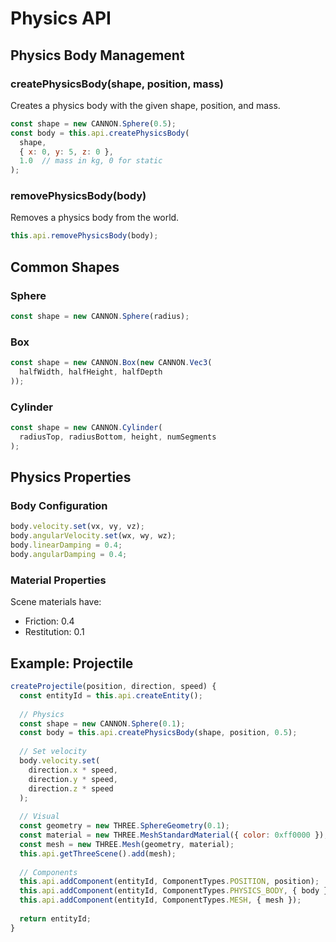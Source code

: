 # Physics API

## Physics Body Management

### createPhysicsBody(shape, position, mass)
Creates a physics body with the given shape, position, and mass.
```javascript
const shape = new CANNON.Sphere(0.5);
const body = this.api.createPhysicsBody(
  shape, 
  { x: 0, y: 5, z: 0 }, 
  1.0  // mass in kg, 0 for static
);
```

### removePhysicsBody(body)
Removes a physics body from the world.
```javascript
this.api.removePhysicsBody(body);
```

## Common Shapes

### Sphere
```javascript
const shape = new CANNON.Sphere(radius);
```

### Box
```javascript
const shape = new CANNON.Box(new CANNON.Vec3(
  halfWidth, halfHeight, halfDepth
));
```

### Cylinder
```javascript
const shape = new CANNON.Cylinder(
  radiusTop, radiusBottom, height, numSegments
);
```

## Physics Properties

### Body Configuration
```javascript
body.velocity.set(vx, vy, vz);
body.angularVelocity.set(wx, wy, wz);
body.linearDamping = 0.4;
body.angularDamping = 0.4;
```

### Material Properties
Scene materials have:
- Friction: 0.4
- Restitution: 0.1

## Example: Projectile
```javascript
createProjectile(position, direction, speed) {
  const entityId = this.api.createEntity();
  
  // Physics
  const shape = new CANNON.Sphere(0.1);
  const body = this.api.createPhysicsBody(shape, position, 0.5);
  
  // Set velocity
  body.velocity.set(
    direction.x * speed,
    direction.y * speed,
    direction.z * speed
  );
  
  // Visual
  const geometry = new THREE.SphereGeometry(0.1);
  const material = new THREE.MeshStandardMaterial({ color: 0xff0000 });
  const mesh = new THREE.Mesh(geometry, material);
  this.api.getThreeScene().add(mesh);
  
  // Components
  this.api.addComponent(entityId, ComponentTypes.POSITION, position);
  this.api.addComponent(entityId, ComponentTypes.PHYSICS_BODY, { body });
  this.api.addComponent(entityId, ComponentTypes.MESH, { mesh });
  
  return entityId;
}
```